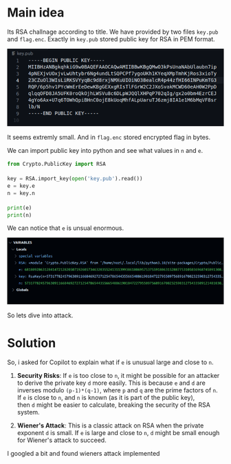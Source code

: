 # Main idea 

Its RSA challnage according to title. We have provided by two files `key.pub` and `flag.enc`. Exactly in `key.pub` stored public key for RSA in PEM format.

![](../../../attachments/Pasted%20image%2020240110113314.png)

It seems extremly small. And in `flag.enc` stored encrypted flag in bytes.

We can import public key into python and see what values in `n` and `e`.

```python
from Crypto.PublicKey import RSA

key = RSA.import_key(open('key.pub').read())
e = key.e
n = key.n

print(e)
print(n)
```

We can notice that `e` is unsual enormous.

![](../../../attachments/Pasted%20image%2020240110113813.png)

So lets dive into attack.

# Solution

So, i asked for Copilot to explain what if `e` is unusual large and close to `n`. 

1. **Security Risks**: If `e` is too close to `n`, it might be possible for an attacker to derive the private key `d` more easily. This is because `e` and `d` are inverses modulo `(p-1)*(q-1)`, where `p` and `q` are the prime factors of `n`. If `e` is close to `n`, and `n` is known (as it is part of the public key), then `d` might be easier to calculate, breaking the security of the RSA system.
    
2. **Wiener's Attack**: This is a classic attack on RSA when the private exponent `d` is small. If `e` is large and close to `n`, `d` might be small enough for Wiener's attack to succeed.

I googled a bit and found wieners attack implemented 